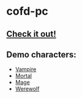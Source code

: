 # cofd-pc

## [Check it out!](https://lmarianski.github.io/cofd-pc/#/)

## Demo characters:
- [Vampire](https://lmarianski.github.io/cofd-pc/#/preview/%7B%22conditions%22:%5B%5D,%22aspirations%22:%5B%5D,%22willpower%22:1,%22data%22:%7B%7D,%22name%22:%22Darren%20Webb%22,%22concept%22:%22Occult%20Journalist%20Mastermind%22,%22chronicle%22:%22Chicago:%20Night%20Trains%22,%22virtueAnchor%22:%22scholar%22,%22viceAnchor%22:%22authoritarian%22,%22attributes%22:%7B%22intelligence%22:3,%22wits%22:3,%22resolve%22:2,%22strength%22:1,%22dexterity%22:3,%22stamina%22:2,%22presence%22:3,%22manipulation%22:2,%22composure%22:3%7D,%22skills%22:%7B%22investigation%22:2,%22occult%22:3,%22politics%22:2,%22larceny%22:3,%22stealth%22:1,%22animal_ken%22:1,%22expression%22:3,%22intimidation%22:1,%22streetwise%22:2,%22subterfuge%22:4%7D,%22armor%22:%7B%7D,%22id%22:%22%22,%22beats%22:0,%22experience%22:1,%22specialties%22:%7B%22larceny%22:%5B%22Sleight%20of%20Hand%22%5D,%22streetwise%22:%5B%22Rumors%22%5D,%22subterfuge%22:%5B%22Detecting%20Lies%22%5D%7D,%22integrityTrait%22:7,%22abilities%22:%7B%22animalism%22:%7B%22level%22:1%7D,%22auspex%22:%7B%22level%22:0%7D,%22celerity%22:%7B%22level%22:0%7D,%22dominate%22:%7B%22level%22:2%7D,%22majesty%22:%7B%22level%22:0%7D,%22nightmare%22:%7B%22level%22:0%7D,%22obfuscate%22:%7B%22level%22:0%7D,%22protean%22:%7B%22level%22:0%7D,%22resilience%22:%7B%22level%22:0%7D,%22vigor%22:%7B%22level%22:0%7D,%22coil%20of%20the%20voivode%22:%7B%22name%22:%22Coil%20of%20the%20Voivode%22,%22level%22:1%7D%7D,%22power%22:1,%22fuel%22:8,%22alternateBeats%22:0,%22alternateExperience%22:0,%22touchstones%22:%5Bnull,null,null,null,null,null,%7B%22name%22:%22Therapist%22%7D%5D,%22splat%22:2,%22subType%22:%22ventrue%22,%22organization%22:%22ordo_dracul%22,%22size%22:5,%22healthTrack%22:%5B0,0,0,0,0,0,0%5D,%22spentWillpowerDots%22:0,%22merits%22:%7B%22ordo_dracul_status%22:%7B%22name%22:%22Ordo%20Dracul%20Status%22,%22level%22:1%7D,%22city_status%22:%7B%22name%22:%22City%20Status%22,%22level%22:1%7D,%22cacophony_savvy%22:%7B%22name%22:%22Cacophony%20Savvy%22,%22level%22:3%7D,%22fast-talking%22:%7B%22name%22:%22Fast-Talking%22,%22level%22:1%7D,%22professional_training%22:%7B%22name%22:%22Professional%20Training%22,%22level%22:2%7D,%22feeding_grounds%22:%7B%22name%22:%22Feeding%20Grounds%22,%22level%22:0%7D,%22sleight_of_hand%22:%7B%22name%22:%22Sleight%20of%20Hand%22,%22level%22:0%7D,%22striking_looks%22:%7B%22name%22:%22Striking%20Looks%22,%22level%22:0%7D,%22honey_trap%22:%7B%22name%22:%22Honey%20Trap%22,%22level%22:0%7D,%22safe_place%22:%7B%22name%22:%22Safe%20Place%22,%22level%22:3%7D,%22contacts%22:%7B%22name%22:%22Contacts%22,%22level%22:2%7D,%22resources%22:%7B%22name%22:%22Resources%22,%22level%22:3%7D,%22nest_guardian%22:%7B%22name%22:%22Nest%20Guardian%22,%22level%22:3%7D%7D%7Dhttp://localhost:3000/#/preview/%7B%22conditions%22:%5B%5D,%22aspirations%22:%5B%5D,%22willpower%22:1,%22data%22:%7B%7D,%22name%22:%22Darren%20Webb%22,%22concept%22:%22Occult%20Journalist%20Mastermind%22,%22chronicle%22:%22Chicago:%20Night%20Trains%22,%22virtueAnchor%22:%22scholar%22,%22viceAnchor%22:%22authoritarian%22,%22attributes%22:%7B%22intelligence%22:3,%22wits%22:3,%22resolve%22:2,%22strength%22:1,%22dexterity%22:3,%22stamina%22:2,%22presence%22:3,%22manipulation%22:2,%22composure%22:3%7D,%22skills%22:%7B%22investigation%22:2,%22occult%22:3,%22politics%22:2,%22larceny%22:3,%22stealth%22:1,%22animal_ken%22:1,%22expression%22:3,%22intimidation%22:1,%22streetwise%22:2,%22subterfuge%22:4%7D,%22armor%22:%7B%7D,%22id%22:%22%22,%22beats%22:0,%22experience%22:1,%22specialties%22:%7B%22larceny%22:%5B%22Sleight%20of%20Hand%22%5D,%22streetwise%22:%5B%22Rumors%22%5D,%22subterfuge%22:%5B%22Detecting%20Lies%22%5D%7D,%22integrityTrait%22:7,%22abilities%22:%7B%22animalism%22:%7B%22level%22:1%7D,%22auspex%22:%7B%22level%22:0%7D,%22celerity%22:%7B%22level%22:0%7D,%22dominate%22:%7B%22level%22:2%7D,%22majesty%22:%7B%22level%22:0%7D,%22nightmare%22:%7B%22level%22:0%7D,%22obfuscate%22:%7B%22level%22:0%7D,%22protean%22:%7B%22level%22:0%7D,%22resilience%22:%7B%22level%22:0%7D,%22vigor%22:%7B%22level%22:0%7D,%22coil%20of%20the%20voivode%22:%7B%22name%22:%22Coil%20of%20the%20Voivode%22,%22level%22:1%7D%7D,%22power%22:1,%22fuel%22:8,%22alternateBeats%22:0,%22alternateExperience%22:0,%22touchstones%22:%5Bnull,null,null,null,null,null,%7B%22name%22:%22Therapist%22%7D%5D,%22splat%22:2,%22subType%22:%22ventrue%22,%22organization%22:%22ordo_dracul%22,%22size%22:5,%22healthTrack%22:%5B0,0,0,0,0,0,0%5D,%22spentWillpowerDots%22:0,%22merits%22:%7B%22ordo_dracul_status%22:%7B%22name%22:%22Ordo%20Dracul%20Status%22,%22level%22:1%7D,%22city_status%22:%7B%22name%22:%22City%20Status%22,%22level%22:1%7D,%22cacophony_savvy%22:%7B%22name%22:%22Cacophony%20Savvy%22,%22level%22:3%7D,%22fast-talking%22:%7B%22name%22:%22Fast-Talking%22,%22level%22:1%7D,%22professional_training%22:%7B%22name%22:%22Professional%20Training%22,%22level%22:2%7D,%22feeding_grounds%22:%7B%22name%22:%22Feeding%20Grounds%22,%22level%22:0%7D,%22sleight_of_hand%22:%7B%22name%22:%22Sleight%20of%20Hand%22,%22level%22:0%7D,%22striking_looks%22:%7B%22name%22:%22Striking%20Looks%22,%22level%22:0%7D,%22honey_trap%22:%7B%22name%22:%22Honey%20Trap%22,%22level%22:0%7D,%22safe_place%22:%7B%22name%22:%22Safe%20Place%22,%22level%22:3%7D,%22contacts%22:%7B%22name%22:%22Contacts%22,%22level%22:2%7D,%22resources%22:%7B%22name%22:%22Resources%22,%22level%22:3%7D,%22nest_guardian%22:%7B%22name%22:%22Nest%20Guardian%22,%22level%22:3%7D%7D%7D)
- [Mortal](https://lmarianski.github.io/cofd-pc/#/preview/%7B%22conditions%22:%5B%5D,%22aspirations%22:%5B%5D,%22willpower%22:6,%22data%22:%7B%7D,%22name%22:%22Guy%22,%22concept%22:%22Archeologist%20seeking%20occult%20power%22,%22chronicle%22:%22Oregon%20Trail%22,%22virtueAnchor%22:%22ambitious%22,%22viceAnchor%22:%22greedy%22,%22attributes%22:%7B%22intelligence%22:3,%22wits%22:2,%22resolve%22:3,%22strength%22:1,%22dexterity%22:3,%22stamina%22:3,%22presence%22:1,%22manipulation%22:2,%22composure%22:3%7D,%22skills%22:%7B%22academics%22:3,%22crafts%22:2,%22occult%22:3,%22athletics%22:2,%22stealth%22:3,%22survival%22:2,%22weaponry%22:3,%22animal_ken%22:1,%22subterfuge%22:3%7D,%22armor%22:%7B%22general%22:0,%22ballistic%22:0%7D,%22id%22:%22%22,%22beats%22:0,%22experience%22:0,%22specialties%22:%7B%7D,%22integrityTrait%22:7,%22splat%22:0,%22size%22:5,%22healthTrack%22:%5B0,0,0,0,0,0,0,0%5D,%22spentWillpowerDots%22:0,%22merits%22:%7B%22defensive_combat_(weaponry)%22:%7B%22name%22:%22Defensive%20Combat%20(Weaponry)%22,%22level%22:0%7D,%22fighting_finesse_(rapier)%22:%7B%22name%22:%22Fighting%20Finesse%20(Rapier)%22,%22level%22:2%7D,%22light_weapons%22:%7B%22name%22:%22Light%20Weapons%22,%22level%22:0%7D,%22multilingual_(chinese)%22:%7B%22name%22:%22Multilingual%20(Chinese)%22,%22level%22:1%7D,%22danger_sense%22:%7B%22name%22:%22Danger%20Sense%22,%22level%22:2%7D,%22occult_research_(mci)%22:%7B%22name%22:%22Occult%20Research%20(MCI)%22,%22level%22:1%7D%7D%7D)
- [Mage](https://lmarianski.github.io/cofd-pc/#/preview/%7B%22conditions%22:%5B%5D,%22aspirations%22:%5B%5D,%22willpower%22:5,%22data%22:%7B%7D,%22name%22:%22Moonwatcher%22,%22concept%22:%22Technomancer/Computer%20Programmer%22,%22chronicle%22:%22What%20Lurks%20Below%22,%22virtueAnchor%22:%22patient%22,%22viceAnchor%22:%22greedy%22,%22attributes%22:%7B%22intelligence%22:3,%22wits%22:3,%22resolve%22:2,%22strength%22:1,%22dexterity%22:3,%22stamina%22:2,%22presence%22:2,%22manipulation%22:3,%22composure%22:3%7D,%22skills%22:%7B%22academics%22:1,%22computer%22:4,%22crafts%22:1,%22investigation%22:3,%22occult%22:3,%22science%22:2,%22stealth%22:3,%22larceny%22:4,%22animal_ken%22:1,%22subterfuge%22:3%7D,%22armor%22:%7B%7D,%22id%22:%22%22,%22beats%22:1,%22experience%22:2,%22specialties%22:%7B%22computer%22:%5B%22Hacking%22%5D,%22investigation%22:%5B%22Cryptography%22%5D,%22occult%22:%5B%22Goetia%22%5D%7D,%22integrityTrait%22:7,%22abilities%22:%7B%22death%22:%7B%22level%22:0%7D,%22fate%22:%7B%22level%22:0%7D,%22forces%22:%7B%22level%22:1%7D,%22life%22:%7B%22level%22:0%7D,%22matter%22:%7B%22level%22:1%7D,%22mind%22:%7B%22level%22:3%7D,%22prime%22:%7B%22level%22:0%7D,%22spirit%22:%7B%22level%22:0%7D,%22space%22:%7B%22level%22:1%7D,%22time%22:%7B%22level%22:2%7D%7D,%22power%22:2,%22fuel%22:11,%22alternateBeats%22:0,%22alternateExperience%22:1,%22activeSpells%22:%5B%5D,%22magicalTools%22:%5B%5D,%22inuredSpells%22:%5B%5D,%22yantras%22:%5B%22High%20Speech%20(+2)%22,%22Shadow%20Name%20(+3)%22%5D,%22praxes%22:%5B%22Know%20Nature%22,%22Choose%20the%20Threads%22%5D,%22nimbus%22:%5B%22A%20sense%20of%20anxiety/doubt%20creeping%20into%20your%20head.%22%5D,%22obsessions%22:%5B%5D,%22attainments%22:%5B%5D,%22legacyAttainments%22:%5B%5D,%22rotes%22:%5B%7B%22arcanum%22:%22Mind%22,%22level%22:1,%22spell%22:%22Mental%20Scan%22,%22roteSkill%22:%22occult%22%7D,%7B%22arcanum%22:%22Mind%22,%22level%22:2,%22spell%22:%22Psychic%20Domination%22,%22roteSkill%22:%22subterfuge%22%7D,%7B%22arcanum%22:%22Time%22,%22level%22:1,%22spell%22:%22Postcognition%22,%22roteSkill%22:%22investigation%22%7D%5D,%22splat%22:1,%22subType%22:%22mastigos%22,%22organization%22:%22mysterium%22,%22size%22:5,%22healthTrack%22:%5B0,0,0,0,0,0,0%5D,%22spentWillpowerDots%22:0,%22merits%22:%7B%22mysterium_order_status%22:%7B%22name%22:%22Mysterium%20Order%20Status%22,%22level%22:1%7D,%22high_speech%22:%7B%22name%22:%22High%20Speech%22,%22level%22:1%7D,%22shadow_name%22:%7B%22name%22:%22Shadow%20Name%22,%22level%22:3%7D,%22occultation%22:%7B%22name%22:%22Occultation%22,%22level%22:3%7D,%22resources%22:%7B%22name%22:%22Resources%22,%22level%22:2%7D,%22safe_place%22:%7B%22name%22:%22Safe%20Place%22,%22level%22:2%7D,%22trained_observer%22:%7B%22name%22:%22Trained%20Observer%22,%22level%22:3%7D%7D%7D)
- [Werewolf](https://lmarianski.github.io/cofd-pc/#/preview/%7B%22conditions%22:%5B%5D,%22aspirations%22:%5B%5D,%22willpower%22:0,%22data%22:%7B%7D,%22name%22:%22Amos%20Gray%22,%22concept%22:%22%22,%22chronicle%22:%22%22,%22virtueAnchor%22:%22destroyer%22,%22viceAnchor%22:%22lone_wolf%22,%22attributes%22:%7B%22intelligence%22:1,%22wits%22:3,%22resolve%22:2,%22strength%22:3,%22dexterity%22:2,%22stamina%22:3,%22presence%22:3,%22manipulation%22:1,%22composure%22:3%7D,%22skills%22:%7B%22investigation%22:2,%22medicine%22:2,%22athletics%22:2,%22brawl%22:3,%22stealth%22:2,%22survival%22:3,%22intimidation%22:3,%22persuasion%22:4%7D,%22armor%22:%7B%7D,%22id%22:%22%22,%22beats%22:0,%22experience%22:0,%22specialties%22:%7B%22brawl%22:%5B%22Claws%22%5D,%22stealth%22:%5B%22Stalking%22%5D,%22intimidation%22:%5B%22Direct%20Threats%22%5D%7D,%22integrityTrait%22:7,%22abilities%22:%7B%22purity%22:%7B%22level%22:3%7D,%22glory%22:%7B%22level%22:1%7D,%22honor%22:%7B%22level%22:0%7D,%22wisdom%22:%7B%22level%22:0%7D,%22cunning%22:%7B%22level%22:0%7D%7D,%22power%22:3,%22fuel%22:7,%22alternateBeats%22:0,%22alternateExperience%22:0,%22touchstones%22:%5B%7B%22name%22:%22The%20Old%20Gang%22%7D,%7B%22name%22:%22The%20Ambitious%20Totem%22%7D%5D,%22kuruthTriggers%22:%7B%22passive%22:%22Your%20auspice%20moon%20is%20in%20the%20sky.%22,%22common%22:%22You%20witness%20your%20auspice%20moon%20in%20the%20sky.%22,%22specific%22:%22Hear%20a%20wolf%20or%20werewolf%20howl%20when%20your%20auspice%20moon%20is%20in%20the%20sky.%22%7D,%22huntersAspect%22:%22Dominant%22,%22moonGift2%22:%7B%22name%22:%22%22,%22level%22:0,%22key%22:%22NEW%22%7D,%22shadowGifts%22:%5B%22-Gift%20of%20Rage%22,%22Slaughterer%20(Purity)%22,%22%20-Gift%20of%20Strength%22,%22Primal%20Strength%20(Purity)%22%5D,%22wolfGifts%22:%5B%22The%20Father's%20Form%22%5D,%22rites%22:%5B%22Sacred%20Hunt%20(%E2%80%A2%E2%80%A2)%22%5D,%22splat%22:3,%22subType%22:%22rahu%22,%22organization%22:%22blood_talons%22,%22size%22:5,%22healthTrack%22:%5B0,0,0,0,0,0,0,0,0,0,0,0%5D,%22spentWillpowerDots%22:0,%22merits%22:%7B%22giant%22:%7B%22name%22:%22Giant%22,%22level%22:3%7D,%22trained_observer%22:%7B%22name%22:%22Trained%20Observer%22,%22level%22:1%7D,%22defensive_combat_(brawl)%22:%7B%22name%22:%22Defensive%20Combat%20(Brawl)%22,%22level%22:1,%22skill%22:%22brawl%22,%22use%22:true%7D,%22favored_form_(gauru)%22:%7B%22name%22:%22Favored%20Form%20(Gauru)%22,%22level%22:2,%22form%22:%22gauru%22,%22physicalSkill%22:%22brawl%22,%22attribute%22:%22strength%22,%22penaltyChoice1%22:%5B%22urhan%22,%22stamina%22%5D,%22penaltyChoice2%22:%5B%22dalu%22,%22stamina%22%5D%7D,%22efficient_killer%22:%7B%22name%22:%22Efficient%20Killer%22,%22level%22:2%7D,%22relentless_assault%22:%7B%22name%22:%22Relentless%20Assault%22,%22level%22:2%7D,%22language%22:%7B%22name%22:%22Language%22,%22level%22:1%7D,%22totem%22:%7B%22name%22:%22Totem%22,%22level%22:1%7D,%22fortified_form_(dalu)%22:%7B%22name%22:%22Fortified%20Form%20(Dalu)%22,%22level%22:0,%22form%22:%22dalu%22%7D%7D,%22currentForm%22:%22hishu%22%7D)